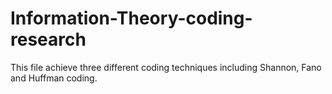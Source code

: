 # Information-Theory-coding-research
This file achieve three different coding techniques including Shannon, Fano and Huffman coding.
